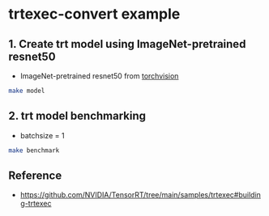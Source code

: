 # trtexec-convert example

## 1. Create trt model using ImageNet-pretrained resnet50
- ImageNet-pretrained resnet50 from [torchvision](https://pytorch.org/vision/stable/models.html)
```bash
make model
```

## 2. trt model benchmarking
- batchsize = 1
```bash
make benchmark
```

## Reference
- https://github.com/NVIDIA/TensorRT/tree/main/samples/trtexec#building-trtexec

